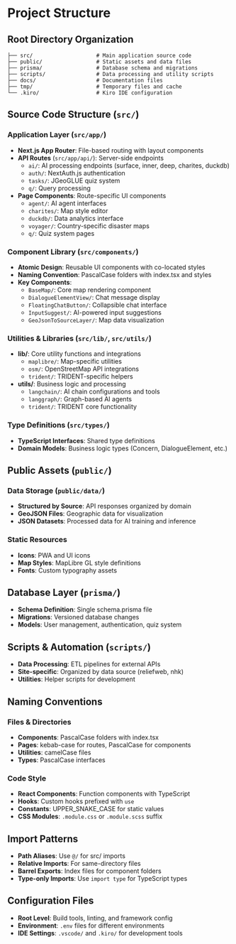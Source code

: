 # Project Structure

## Root Directory Organization

```
├── src/                    # Main application source code
├── public/                 # Static assets and data files
├── prisma/                 # Database schema and migrations
├── scripts/                # Data processing and utility scripts
├── docs/                   # Documentation files
├── tmp/                    # Temporary files and cache
└── .kiro/                  # Kiro IDE configuration
```

## Source Code Structure (`src/`)

### Application Layer (`src/app/`)
- **Next.js App Router**: File-based routing with layout components
- **API Routes** (`src/app/api/`): Server-side endpoints
  - `ai/`: AI processing endpoints (surface, inner, deep, charites, duckdb)
  - `auth/`: NextAuth.js authentication
  - `tasks/`: JGeoGLUE quiz system
  - `q/`: Query processing
- **Page Components**: Route-specific UI components
  - `agent/`: AI agent interfaces
  - `charites/`: Map style editor
  - `duckdb/`: Data analytics interface
  - `voyager/`: Country-specific disaster maps
  - `q/`: Quiz system pages

### Component Library (`src/components/`)
- **Atomic Design**: Reusable UI components with co-located styles
- **Naming Convention**: PascalCase folders with index.tsx and styles
- **Key Components**:
  - `BaseMap/`: Core map rendering component
  - `DialogueElementView/`: Chat message display
  - `FloatingChatButton/`: Collapsible chat interface
  - `InputSuggest/`: AI-powered input suggestions
  - `GeoJsonToSourceLayer/`: Map data visualization

### Utilities & Libraries (`src/lib/`, `src/utils/`)
- **lib/**: Core utility functions and integrations
  - `maplibre/`: Map-specific utilities
  - `osm/`: OpenStreetMap API integrations
  - `trident/`: TRIDENT-specific helpers
- **utils/**: Business logic and processing
  - `langchain/`: AI chain configurations and tools
  - `langgraph/`: Graph-based AI agents
  - `trident/`: TRIDENT core functionality

### Type Definitions (`src/types/`)
- **TypeScript Interfaces**: Shared type definitions
- **Domain Models**: Business logic types (Concern, DialogueElement, etc.)

## Public Assets (`public/`)

### Data Storage (`public/data/`)
- **Structured by Source**: API responses organized by domain
- **GeoJSON Files**: Geographic data for visualization
- **JSON Datasets**: Processed data for AI training and inference

### Static Resources
- **Icons**: PWA and UI icons
- **Map Styles**: MapLibre GL style definitions
- **Fonts**: Custom typography assets

## Database Layer (`prisma/`)
- **Schema Definition**: Single schema.prisma file
- **Migrations**: Versioned database changes
- **Models**: User management, authentication, quiz system

## Scripts & Automation (`scripts/`)
- **Data Processing**: ETL pipelines for external APIs
- **Site-specific**: Organized by data source (reliefweb, nhk)
- **Utilities**: Helper scripts for development

## Naming Conventions

### Files & Directories
- **Components**: PascalCase folders with index.tsx
- **Pages**: kebab-case for routes, PascalCase for components
- **Utilities**: camelCase files
- **Types**: PascalCase interfaces

### Code Style
- **React Components**: Function components with TypeScript
- **Hooks**: Custom hooks prefixed with `use`
- **Constants**: UPPER_SNAKE_CASE for static values
- **CSS Modules**: `.module.css` or `.module.scss` suffix

## Import Patterns
- **Path Aliases**: Use `@/` for src/ imports
- **Relative Imports**: For same-directory files
- **Barrel Exports**: Index files for component folders
- **Type-only Imports**: Use `import type` for TypeScript types

## Configuration Files
- **Root Level**: Build tools, linting, and framework config
- **Environment**: `.env` files for different environments
- **IDE Settings**: `.vscode/` and `.kiro/` for development tools